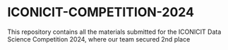 # ICONICIT-COMPETITION-2024
This repository contains all the materials submitted for the ICONICIT Data Science Competition 2024, where our team secured 2nd place
